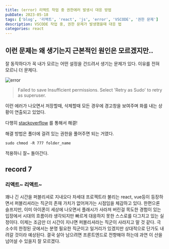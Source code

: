 ```yaml
---
title: (error) 리액트 작업 중 권한에러 발생시 대응 방법
pubDate: 2023-05-18
tags: ['blog', '리액트', 'react', 'js', 'error', 'VSCODE', '권한 문제']
description: VSCODE 작업 중, 권한 문제가 발생했을때 대응 법
categories: react
---
```


## 이런 문제는 왜 생기는지 근본적인 원인은 모르겠지만..

잘 동작하다가 꼭 내가 모르는 어떤 설정을 건드려서 생기는 문제가 있다.
이유를 전혀 모르니 더 문제다.

![error](https://live.staticflickr.com/65535/52907250818_4b82f85e35.jpg)

> Failed to save Insufficient permissions. Select 'Retry as Sudo' to retry as superuser.

이런 에러가 나오면서 저장할때, 삭제할때 모든 경우에 경고창을 보여주며 화를 내는 상황이 연출되고 있었다.

다행히 [stackoverflow](https://stackoverflow.com/questions/51674627/insufficient-permissions-in-vscode) 를 통해서 해결!

해결 방법은 폴더에 걸려 있는 권한을 풀어주면 되는 거였다.

```dos
sudo chmod -R 777 folder_name
```

적용하니 잘~ 돌아간다.

## record 7

### 리액트~ 리액트~

꽤나 긴 시간을 퍼블리셔로 지내오다 차세대 프로젝트라 불리는 react, vue등이 등장하면서 퍼블리셔라는 직군의 존재 가치가 없어져가는 시점임을 체감하고 있다. 한편으론 슬프지만, 이미 아이폰이 세상에 나오면서 플래시가 사라져 버린걸 목도한 경험이 있는 입장에서 시대의 흐름이라 생각되지만 빠르게 대응하지 못한 스스로를 다그치고 있는 실정이다. 이제는 조금만 더 시간이 지나면 퍼블리셔라는 직군이 사라지고 말 것 같다. 극소수의 한정된 곳에서는 분명 필요한 직군이고 일거리가 있겠지만 상대적으로 단가도 내려갈 것이라 예상된다. 결국 살아 남으려면 프론트엔드로 전향해야 하는데 과연 이 산을 넘어설 수 있을지 잘 모르겠다.
